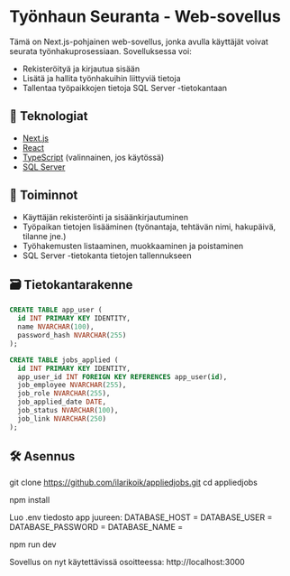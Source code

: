 # Työnhaun Seuranta - Web-sovellus

Tämä on Next.js-pohjainen web-sovellus, jonka avulla käyttäjät voivat seurata työnhakuprosessiaan. Sovelluksessa voi:
- Rekisteröityä ja kirjautua sisään
- Lisätä ja hallita työnhakuihin liittyviä tietoja
- Tallentaa työpaikkojen tietoja SQL Server -tietokantaan

## 🔧 Teknologiat

- [Next.js](https://nextjs.org/)
- [React](https://react.dev/)
- [TypeScript](https://www.typescriptlang.org/) (valinnainen, jos käytössä)
- [SQL Server](https://www.microsoft.com/en-us/sql-server)
  
## 🚀 Toiminnot

- Käyttäjän rekisteröinti ja sisäänkirjautuminen
- Työpaikan tietojen lisääminen (työnantaja, tehtävän nimi, hakupäivä, tilanne jne.)
- Työhakemusten listaaminen, muokkaaminen ja poistaminen
- SQL Server -tietokanta tietojen tallennukseen

## 🗃️ Tietokantarakenne
```sql
CREATE TABLE app_user (
  id INT PRIMARY KEY IDENTITY,
  name NVARCHAR(100),
  password_hash NVARCHAR(255)
);

CREATE TABLE jobs_applied (
  id INT PRIMARY KEY IDENTITY,
  app_user_id INT FOREIGN KEY REFERENCES app_user(id),
  job_employee NVARCHAR(255),
  job_role NVARCHAR(255),
  job_applied_date DATE,
  job_status NVARCHAR(100),
  job_link NVARCHAR(250)
);
```

## 🛠️ Asennus
  git clone https://github.com/ilarikoik/appliedjobs.git
  cd appliedjobs


npm install


Luo .env tiedosto app juureen:
  DATABASE_HOST = 
  DATABASE_USER =
  DATABASE_PASSWORD =
  DATABASE_NAME =

npm run dev


Sovellus on nyt käytettävissä osoitteessa: http://localhost:3000
